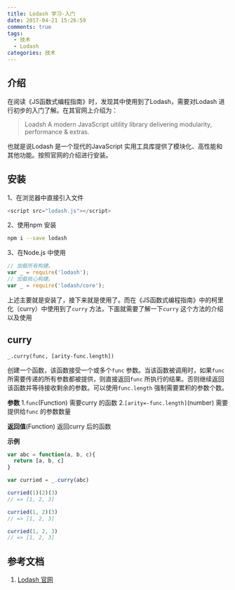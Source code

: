 ```yaml
---
title: Lodash 学习-入门
date: 2017-04-21 15:26:59
comments: true
tags:
  - 技术
  - Lodash
categories: 技术
---
```



## 介绍

在阅读《JS函数式编程指南》时，发现其中使用到了Lodash，需要对Lodash 进行初步的入门了解。在其官网上介绍为：

> Loadsh
> A modern JavaScript uitility library delivering modularity, performance & extras.

也就是说Lodash 是一个现代的JavaScript 实用工具库提供了模块化、高性能和其他功能。按照官网的介绍进行安装。

<!--more-->

## 安装

1、在浏览器中直接引入文件
```js
<script src="lodash.js"></script>
```
2、使用npm 安装
```bash
npm i --save lodash
```
3、在Node.js 中使用
```js
// 加载所有构建。
var _ = require('lodash');
// 加载核心构建。
var _ = require('lodash/core');
```

上述主要就是安装了，接下来就是使用了。而在《JS函数式编程指南》中的柯里化（curry）中使用到了`curry` 方法，下面就需要了解一下`curry` 这个方法的介绍以及使用

## curry
`_.curry(func, [arity-func.length])`

创建一个函数，该函数接受一个或多个`func` 参数。当该函数被调用时，如果`func` 所需要传递的所有参数都被提供，则直接返回`func` 所执行的结果。否则继续返回该函数并等待接收剩余的参数。可以使用`func.length` 强制需要累积的参数个数。

**参数**
1.`func`(Function)
需要curry 的函数
2.`[arity=-func.length]`(number)
需要提供给`func` 的参数数量

**返回值**(Function)
返回curry 后的函数

**示例**

```js
var abc = function(a, b, c){
  return [a, b, c]
}

var curried = _.curry(abc)

curried(1)(2)(3)
// => [1, 2, 3]

curried(1, 2)(3)
// => [1, 2, 3]

curried(1, 2, 3)
// => [1, 2, 3]
```

## 参考文档

1. [Lodash 官网](https://lodash.com)
